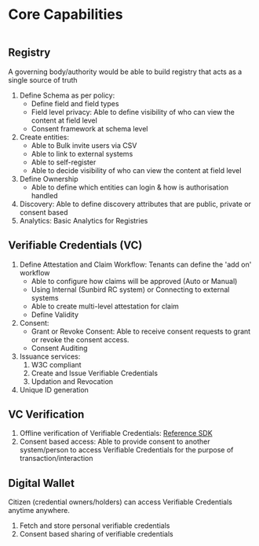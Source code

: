 # Core Capabilities

<figure><img src="https://user-images.githubusercontent.com/580711/195899958-d88fd936-2a91-424c-9f92-ed86613b9f9a.png" alt=""><figcaption></figcaption></figure>



## Registry

A governing body/authority would be able to build registry that acts as a single source of truth

1. Define Schema as per policy:
   * Define field and field types
   * Field level privacy: Able to define visibility of who can view the content at field level
   * Consent framework at schema level
2. Create entities:
   * Able to Bulk invite users via CSV
   * Able to link to external systems
   * Able to self-register
   * Able to decide visibility of who can view the content at field level
3. Define Ownership
   * Able to define which entities can login & how is authorisation handled
4. Discovery: Able to define discovery attributes that are public, private or consent based
5. Analytics: Basic Analytics for Registries

## Verifiable Credentials (VC)

1. Define Attestation and Claim Workflow: Tenants can define the 'add on' workflow
   * Able to configure how claims will be approved (Auto or Manual)
   * Using Internal (Sunbird RC system) or Connecting to external systems
   * Able to create multi-level attestation for claim
   * Define Validity
2. Consent:
   * Grant or Revoke Consent: Able to receive consent requests to grant or revoke the consent access.
   * Consent Auditing
3. Issuance services:
   1. W3C compliant&#x20;
   2. Create and Issue Verifiable Credentials
   3. Updation and Revocation
4. Unique ID generation

## VC Verification

1. Offline verification of Verifiable Credentials: [Reference SDK](https://docs.sunbirdrc.dev/vc-verification-module)
2. Consent based access: Able to provide consent to another system/person to access Verifiable Credentials for the purpose of transaction/interaction

## Digital Wallet

Citizen (credential owners/holders) can access Verifiable Credentials anytime anywhere.

1. Fetch and store personal verifiable credentials
2. Consent based sharing of verifiable credentials
